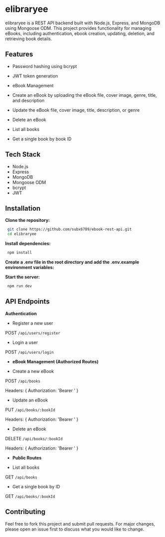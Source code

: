 # elibraryee

elibraryee is a REST API backend built with Node.js, Express, and MongoDB using Mongoose ODM. This project provides functionality for managing eBooks, including authentication, ebook creation, updating, deletion, and retrieving book details.

## Features

- Password hashing using bcrypt
- JWT token generation
- eBook Management

- Create an eBook by uploading the eBook file, cover image, genre, title, and description
- Update the eBook file, cover image, title, description, or genre
- Delete an eBook

- List all books
- Get a single book by book ID

## Tech Stack

- Node.js
- Express
- MongoDB
- Mongoose ODM
- bcrypt
- JWT

## Installation

**Clone the repository:**

   ```bash
    git clone https://github.com/subx6789/ebook-rest-api.git
    cd elibraryee
   ``` 

**Install dependencies:**

   ```bash
    npm install
   ``` 

**Create a .env file in the root directory and add the .env.example environment variables:**

**Start the server:**

   ```bash
    npm run dev
   ``` 

## API Endpoints

**Authentication**

- Register a new user

POST `/api/users/register`

- Login a user

POST `/api/users/login`

- **eBook Management (Authorized Routes)**

- Create a new eBook

POST `/api/books`

Headers: { Authorization: 'Bearer <token>' }

- Update an eBook

PUT `/api/books/:bookId`

Headers: { Authorization: 'Bearer <token>' }

- Delete an eBook

DELETE `/api/books/:bookId`

Headers: { Authorization: 'Bearer <token>' }

- **Public Routes**

- List all books

GET `/api/books`

- Get a single book by ID

GET `/api/books/:bookId`

## Contributing

Feel free to fork this project and submit pull requests. For major changes, please open an issue first to discuss what you would like to change.